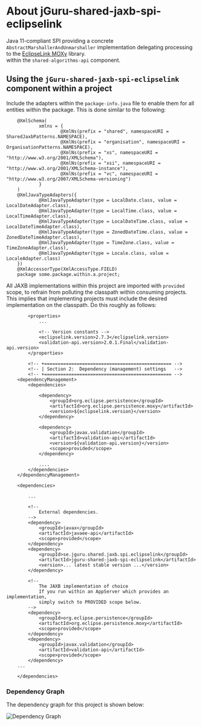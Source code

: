 # About jGuru-shared-jaxb-spi-eclipselink

Java 11-compliant SPI providing a concrete `AbstractMarshallerAndUnmarshaller` implementation 
delegating processing to the [EclipseLink MOXy](http://www.eclipse.org/eclipselink/#moxy) library.  
within the `shared-algorithms-api` component.

## Using the `jGuru-shared-jaxb-spi-eclipselink` component within a project

Include the adapters within the `package-info.java` file to enable them for all entities 
within the package. This is done similar to the following:

        @XmlSchema(
                xmlns = {
                        @XmlNs(prefix = "shared", namespaceURI = SharedJaxbPatterns.NAMESPACE),
                        @XmlNs(prefix = "organisation", namespaceURI = OrganisationPatterns.NAMESPACE),
                        @XmlNs(prefix = "xs", namespaceURI = "http://www.w3.org/2001/XMLSchema"),
                        @XmlNs(prefix = "xsi", namespaceURI = "http://www.w3.org/2001/XMLSchema-instance"),
                        @XmlNs(prefix = "vc", namespaceURI = "http://www.w3.org/2007/XMLSchema-versioning")
                }
        )
        @XmlJavaTypeAdapters({
                @XmlJavaTypeAdapter(type = LocalDate.class, value = LocalDateAdapter.class),
                @XmlJavaTypeAdapter(type = LocalTime.class, value = LocalTimeAdapter.class),
                @XmlJavaTypeAdapter(type = LocalDateTime.class, value = LocalDateTimeAdapter.class),
                @XmlJavaTypeAdapter(type = ZonedDateTime.class, value = ZonedDateTimeAdapter.class),
                @XmlJavaTypeAdapter(type = TimeZone.class, value = TimeZoneAdapter.class),
                @XmlJavaTypeAdapter(type = Locale.class, value = LocaleAdapter.class)
        })
        @XmlAccessorType(XmlAccessType.FIELD)
        package some.package.within.a.project;

All JAXB implementations within this project are imported with `provided` scope, to refrain from 
polluting the classpath within consuming projects. This implies that implementing projects must include 
the desired implementation on the classpath. Do this roughly as follows:

            <properties>
                ...

                <!-- Version constants -->
                <eclipselink.version>2.7.3</eclipselink.version>
                <validation-api.version>2.0.1.Final</validation-api.version>
            </properties>
        
            <!-- +=============================================== -->
            <!-- | Section 2:  Dependency (management) settings   -->
            <!-- +=============================================== -->
        <dependencyManagement>
            <dependencies>
        
                <dependency>
                    <groupId>org.eclipse.persistence</groupId>
                    <artifactId>org.eclipse.persistence.moxy</artifactId>
                    <version>${eclipselink.version}</version>
                </dependency>
            
                <dependency>
                    <groupId>javax.validation</groupId>
                    <artifactId>validation-api</artifactId>
                    <version>${validation-api.version}</version>
                    <scope>provided</scope>
                </dependency>
                
                ....
            </dependencies>
        </dependencyManagement>
            
        <dependencies>
        
            ...
    
            <!--
                External dependencies.
            -->
            <dependency>
                <groupId>javax</groupId>
                <artifactId>javaee-api</artifactId>
                <scope>provided</scope>
            </dependency>
            <dependency>
                <groupId>se.jguru.shared.jaxb.spi.eclipselink</groupId>
                <artifactId>jguru-shared-jaxb-spi-eclipselink</artifactId>
                <version>... latest stable version ...</version>
            </dependency>
            
            <!-- 
                The JAXB implementation of choice
                If you run within an AppServer which provides an implementation, 
                simply switch to PROVIDED scope below. 
            -->
            <dependency>
                <groupId>org.eclipse.persistence</groupId>
                <artifactId>org.eclipse.persistence.moxy</artifactId>
                <scope>provided</scope>
            </dependency>
            <dependency>
                <groupId>javax.validation</groupId>
                <artifactId>validation-api</artifactId>
                <scope>provided</scope>
            </dependency>            
        ...
        
        </dependencies>    

### Dependency Graph

The dependency graph for this project is shown below:

![Dependency Graph](./images/dependency_graph.png)
